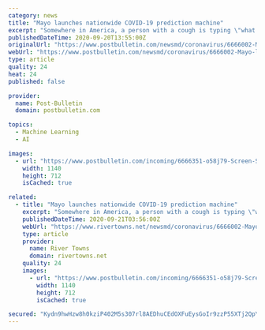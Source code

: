 ```yaml
---
category: news
title: "Mayo launches nationwide COVID-19 prediction machine"
excerpt: "Somewhere in America, a person with a cough is typing \"what are the symptoms of COVID-19?\" or \"where can I get a COVID-19 test?\" into Google. Half a nation away, a Mayo Clinic mainframe is collecting the location data from those requests,"
publishedDateTime: 2020-09-20T13:55:00Z
originalUrl: "https://www.postbulletin.com/newsmd/coronavirus/6666002-Mayo-launches-nationwide-COVID-19-prediction-machine"
webUrl: "https://www.postbulletin.com/newsmd/coronavirus/6666002-Mayo-launches-nationwide-COVID-19-prediction-machine"
type: article
quality: 24
heat: 24
published: false

provider:
  name: Post-Bulletin
  domain: postbulletin.com

topics:
  - Machine Learning
  - AI

images:
  - url: "https://www.postbulletin.com/incoming/6666351-o58j79-Screen-Shot-2020-09-17-at-1.15.59-PM.jpg/alternates/BASE_LANDSCAPE/Screen%20Shot%202020-09-17%20at%201.15.59%20PM.jpg"
    width: 1140
    height: 712
    isCached: true

related:
  - title: "Mayo launches nationwide COVID-19 prediction machine"
    excerpt: "Somewhere in America, a person with a cough is typing \"what are the symptoms of COVID-19?\" or \"where can I get a COVID-19 test?\" into Google. Half a nation away, a Mayo Clinic mainframe is collecting the location data from those requests,"
    publishedDateTime: 2020-09-21T03:56:00Z
    webUrl: "https://www.rivertowns.net/newsmd/coronavirus/6666002-Mayo-launches-nationwide-COVID-19-prediction-machine"
    type: article
    provider:
      name: River Towns
      domain: rivertowns.net
    quality: 24
    images:
      - url: "https://www.postbulletin.com/incoming/6666351-o58j79-Screen-Shot-2020-09-17-at-1.15.59-PM.jpg/alternates/BASE_LANDSCAPE/Screen%20Shot%202020-09-17%20at%201.15.59%20PM.jpg"
        width: 1140
        height: 712
        isCached: true

secured: "Kydn9hwHzw8h0kziP402M5s307rl8AEDhuCEdOXFuEysGoIr9zzP55XTj2QpYhe/gB8hu6/vsH00yaoc3n+Gq2LCoPGC1cRlOOzZPiZsgoamhJWAsdGXx2iwT4boUF1l6kEr3Mmiq0TEgoe81l55caUuLVch7fmai8WjqBOKDpSaUojGM/bLSUmapxZa0GI+uzdvJ2930yAZwMJT6RFUHP2AM+sUmwNNGts+3vqUvDr49VXZQfatOjp3wkxS/dVPN66NbsHZ0JqkpJM8P0O9DGj4kaPea1HEEgLNuS5VuydopOLdNBQVAhWEWqGBi8GO+tTpBePV9DpstDUI3ukLwFCdSa7xopKmTWpSyQ48hZU=;alJz0mvYwsGD5ErLKFJ/AQ=="
---
```


